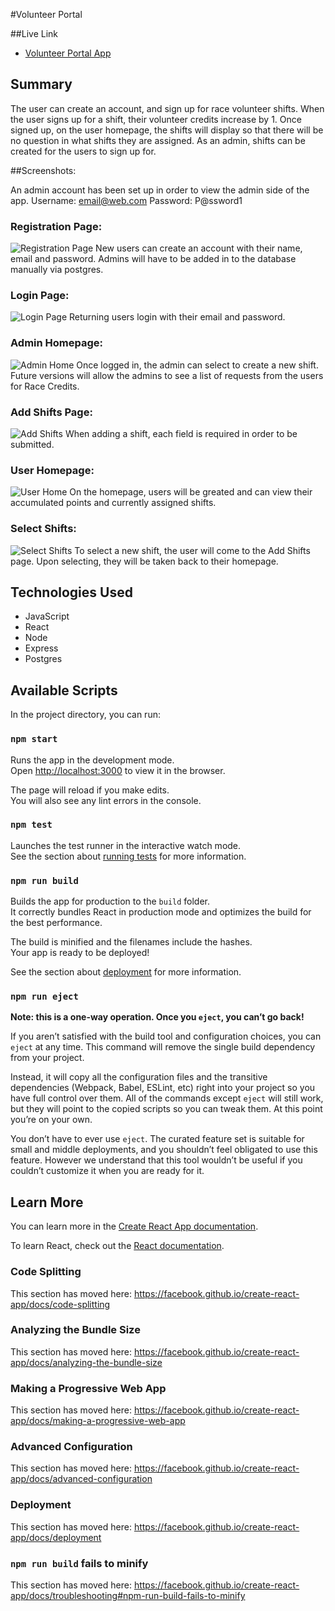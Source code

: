 #Volunteer Portal 

##Live Link 
- [Volunteer Portal App](https://christinas-volunteer-portal.now.sh/)

## Summary
The user can create an account, and sign up for race volunteer shifts. When the user signs up for a shift, their volunteer credits increase by 1. Once signed up, on the user homepage, the shifts will display so that there will be no question in what shifts they are assigned. 
As an admin, shifts can be created for the users to sign up for.

##Screenshots: 

An admin account has been set up in order to view the admin side of the app. 
Username: email@web.com
Password: P@ssword1

### Registration Page:
![Registration Page](Screenshots/RegPage.png)
New users can create an account with their name, email and password.
Admins will have to be added in to the database manually via postgres.

### Login Page:
![Login Page](Screenshots/Login.png)
Returning users login with their email and password.

### Admin Homepage:
![Admin Home](Screenshots/Admin.png)
Once logged in, the admin can select to create a new shift.
Future versions will allow the admins to see a list of requests from the users for Race Credits.

### Add Shifts Page:
![Add Shifts](Screenshots/AddShifts.png)
When adding a shift, each field is required in order to be submitted.

### User Homepage:
![User Home](Screenshots/User.png)
On the homepage, users will be greated and can view their accumulated points and currently assigned shifts.

### Select Shifts:
![Select Shifts](Screenshots/Select.png)
To select a new shift, the user will come to the Add Shifts page. Upon selecting, they will be taken back to their homepage.

## Technologies Used
* JavaScript
* React 
* Node
* Express
* Postgres


## Available Scripts

In the project directory, you can run:

### `npm start`

Runs the app in the development mode.<br>
Open [http://localhost:3000](http://localhost:3000) to view it in the browser.

The page will reload if you make edits.<br>
You will also see any lint errors in the console.

### `npm test`

Launches the test runner in the interactive watch mode.<br>
See the section about [running tests](https://facebook.github.io/create-react-app/docs/running-tests) for more information.

### `npm run build`

Builds the app for production to the `build` folder.<br>
It correctly bundles React in production mode and optimizes the build for the best performance.

The build is minified and the filenames include the hashes.<br>
Your app is ready to be deployed!

See the section about [deployment](https://facebook.github.io/create-react-app/docs/deployment) for more information.

### `npm run eject`

**Note: this is a one-way operation. Once you `eject`, you can’t go back!**

If you aren’t satisfied with the build tool and configuration choices, you can `eject` at any time. This command will remove the single build dependency from your project.

Instead, it will copy all the configuration files and the transitive dependencies (Webpack, Babel, ESLint, etc) right into your project so you have full control over them. All of the commands except `eject` will still work, but they will point to the copied scripts so you can tweak them. At this point you’re on your own.

You don’t have to ever use `eject`. The curated feature set is suitable for small and middle deployments, and you shouldn’t feel obligated to use this feature. However we understand that this tool wouldn’t be useful if you couldn’t customize it when you are ready for it.

## Learn More

You can learn more in the [Create React App documentation](https://facebook.github.io/create-react-app/docs/getting-started).

To learn React, check out the [React documentation](https://reactjs.org/).

### Code Splitting

This section has moved here: https://facebook.github.io/create-react-app/docs/code-splitting

### Analyzing the Bundle Size

This section has moved here: https://facebook.github.io/create-react-app/docs/analyzing-the-bundle-size

### Making a Progressive Web App

This section has moved here: https://facebook.github.io/create-react-app/docs/making-a-progressive-web-app

### Advanced Configuration

This section has moved here: https://facebook.github.io/create-react-app/docs/advanced-configuration

### Deployment

This section has moved here: https://facebook.github.io/create-react-app/docs/deployment

### `npm run build` fails to minify

This section has moved here: https://facebook.github.io/create-react-app/docs/troubleshooting#npm-run-build-fails-to-minify

